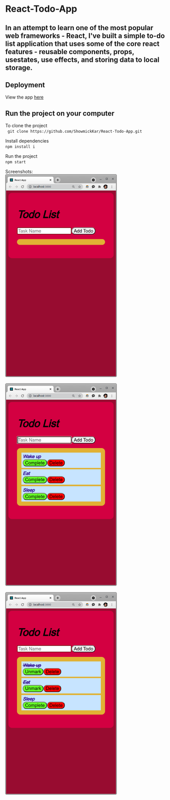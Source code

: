 # React-Todo-App

## In an attempt to learn one of the most popular web frameworks - React, I've built a simple to-do list application that uses some of the core react features - reusable components, props, usestates, use effects, and storing data to local storage.


## Deployment

View the app <a href="https://showmickkar.github.io/React-Todo-App/" target="_blank">here</a>

## Run the project on your computer

To clone the project<br>
` git clone https://github.com/ShowmickKar/React-Todo-App.git`

Install dependencies<br>
`npm install i`

Run the project<br>
`npm start`

Screenshots:<br>
<img src="src/Assets/Images/ss1.png" alt="drawing" width="350"/>
<br />
<br />
<img src="src/Assets/Images/ss2.png" alt="drawing" width="350"/>
<br />
<br />
<img src="src/Assets/Images/ss3.png" alt="drawing" width="350"/>
